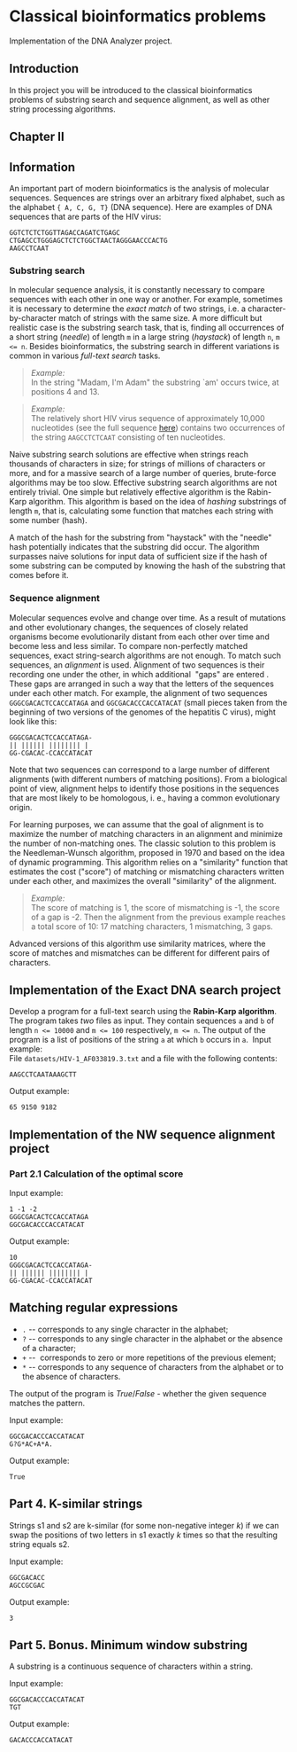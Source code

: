 # Classical bioinformatics problems 

Implementation of the DNA Analyzer project.

## Introduction

In this project you will be introduced to the classical bioinformatics problems of substring search and sequence alignment, as well as other string processing algorithms.

## Chapter II

## Information

An important part of modern bioinformatics is the analysis of molecular sequences. Sequences are strings over an arbitrary fixed alphabet, such as the alphabet `{ A, C, G, T}` (DNA sequence). Here are examples of DNA sequences that are parts of the HIV virus:

```
GGTCTCTCTGGTTAGACCAGATCTGAGC
CTGAGCCTGGGAGCTCTCTGGCTAACTAGGGAACCCACTG
AAGCCTCAAT
```

### Substring search

In molecular sequence analysis, it is constantly necessary to compare sequences with each other in one way or another. For example, sometimes it is necessary to determine the _exact match_ of two strings, i.e. a character-by-character match of strings with the same size. A more difficult but realistic case is the substring search task, that is, finding all occurrences of a short string (_needle_) of length `m` in a large string (_haystack_) of length `n`, `m <= n`. Besides bioinformatics, the substring search in different variations is common in various _full-text search_ tasks.

>*Example:* \
>In the string "Madam, I'm Adam" the substring `am' occurs twice, at positions 4 and 13.

>*Example:* \
>The relatively short HIV virus sequence of approximately 10,000 nucleotides (see the full sequence [here](https://www.ncbi.nlm.nih.gov/nuccore/AF033819)) contains two occurrences of the string `AAGCCTCTCAAT` consisting of ten nucleotides.

Naive substring search solutions are effective when strings reach thousands of characters in size; for strings of millions of characters or more, and for a massive search of a large number of queries, brute-force algorithms may be too slow. Effective substring search algorithms are not entirely trivial. One simple but relatively effective algorithm is the Rabin-Karp algorithm. This algorithm is based on the idea of _hashing_ substrings of length `m`, that is, calculating some function that matches each string with some number (hash). 

A match of the hash for the substring from "haystack" with the "needle" hash potentially indicates that the substring did occur. The algorithm surpasses naive solutions for input data of sufficient size if the hash of some substring can be computed by knowing the hash of the substring that comes before it.

### Sequence alignment

Molecular sequences evolve and change over time. As a result of mutations and other evolutionary changes, the sequences of closely related organisms become evolutionarily distant from each other over time and become less and less similar. To compare non-perfectly matched sequences, exact string-search algorithms are not enough. To match such sequences, an _alignment_ is used. Alignment of two sequences is their recording one under the other, in which additional  "gaps" are entered . These gaps are arranged in such a way that the letters of the sequences under each other match. For example, the alignment of two sequences `GGGCGACACTCCACCATAGA` and `GGCGACACCCACCATACAT` (small pieces taken from the beginning of two versions of the genomes of the hepatitis C virus), might look like this:

```
GGGCGACACTCCACCATAGA-
|| |||||| |||||||| |
GG-CGACAC-CCACCATACAT
```

Note that two sequences can correspond to a large number of different alignments (with different numbers of matching positions). From a biological point of view, alignment helps to identify those positions in the sequences that are most likely to be homologous, i. e., having a common evolutionary origin.

For learning purposes, we can assume that the goal of alignment is to maximize the number of matching characters in an alignment and minimize the number of non-matching ones. The classic solution to this problem is the Needleman-Wunsch algorithm, proposed in 1970 and based on the idea of dynamic programming. This algorithm relies on a "similarity" function that estimates the cost ("score") of matching or mismatching characters written under each other, and maximizes the overall "similarity" of the alignment.

>*Example:* \
>The score of matching is 1, the score of mismatching is -1, the score of a gap is -2. Then the alignment from the previous example reaches a total score of 10: 17 matching characters, 1 mismatching, 3 gaps.

Advanced versions of this algorithm use similarity matrices, where the score of matches and mismatches can be different for different pairs of characters. 

## Implementation of the Exact DNA search project

Develop a program for a full-text search using the **Rabin-Karp algorithm**. \
The program takes *two* files as input. They contain sequences `a` and `b` of length `n <= 10000` and `m <= 100` respectively, `m <= n`. The output of the program is a list of positions of the string `a` at which `b` occurs in `a`. 
Input example: \
File `datasets/HIV-1_AF033819.3.txt` and a file with the following contents:
```
AAGCCTCAATAAAGCTT
```

Output example:
```
65 9150 9182
```

## Implementation of the NW sequence alignment project

### Part 2.1 Calculation of the optimal score

Input example:
```
1 -1 -2
GGGCGACACTCCACCATAGA
GGCGACACCCACCATACAT
```

Output example:
```
10
GGGCGACACTCCACCATAGA-
|| |||||| |||||||| |
GG-CGACAC-CCACCATACAT
```

## Matching regular expressions

- `.` -- corresponds to any single character in the alphabet;
- `?` -- corresponds to any single character in the alphabet or the absence of a character;
- `+` --  corresponds to zero or more repetitions of the previous element;
- `*` -- corresponds to any sequence of characters from the alphabet or to the absence of characters.

The output of the program is *True*/*False* - whether the given sequence matches the pattern.

Input example:
```
GGCGACACCCACCATACAT
G?G*AC+A*A.
```
Output example:
```
True
```

## Part 4. K-similar strings

Strings s1 and s2 are k-similar (for some non-negative integer *k*) if we can swap the positions of two letters in s1 exactly *k* times so that the resulting string equals s2.

Input example:
```
GGCGACACC
AGCCGCGAC
```

Output example:
```
3
```

## Part 5. Bonus. Minimum window substring

A substring is a continuous sequence of characters within a string.

Input example:
```
GGCGACACCCACCATACAT
TGT
```

Output example:
```
GACACCCACCATACAT
```